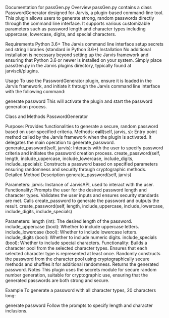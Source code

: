 Documentation for passGen.py
Overview
passGen.py contains a class PasswordGenerator designed for Jarvis, a plugin-based command-line tool. This plugin allows users to generate strong, random passwords directly through the command line interface. It supports various customizable parameters such as password length and character types including uppercase, lowercase, digits, and special characters.

Requirements
Python 3.6+
The Jarvis command line interface setup
secrets and string libraries (standard in Python 3.6+)
Installation
No additional installation is necessary beyond setting up the Jarvis framework and ensuring that Python 3.6 or newer is installed on your system. Simply place passGen.py in the Jarvis plugins directory, typically found at jarviscli/plugins.

Usage
To use the PasswordGenerator plugin, ensure it is loaded in the Jarvis framework, and initiate it through the Jarvis command line interface with the following command:

generate password
This will activate the plugin and start the password generation process.

Class and Methods
PasswordGenerator

Purpose: Provides functionalities to generate a secure, random password based on user-specified criteria.
Methods:
__call__(self, jarvis, s): Entry point method called by the Jarvis framework when the plugin is activated. It delegates the main operation to generate_password.
generate_password(self, jarvis): Interacts with the user to specify password criteria and initiates the password creation process.
create_password(self, length, include_uppercase, include_lowercase, include_digits, include_specials): Constructs a password based on specified parameters ensuring randomness and security through cryptographic methods.
Detailed Method Description
generate_password(self, jarvis)

Parameters:
jarvis: Instance of JarvisAPI, used to interact with the user.
Functionality:
Prompts the user for the desired password length and character types.
Validates the user inputs and ensures security standards are met.
Calls create_password to generate the password and outputs the result.
create_password(self, length, include_uppercase, include_lowercase, include_digits, include_specials)

Parameters:
length (int): The desired length of the password.
include_uppercase (bool): Whether to include uppercase letters.
include_lowercase (bool): Whether to include lowercase letters.
include_digits (bool): Whether to include numeric digits.
include_specials (bool): Whether to include special characters.
Functionality:
Builds a character pool from the selected character types.
Ensures that each selected character type is represented at least once.
Randomly constructs the password from the character pool using cryptographically secure methods and shuffles it for additional randomness.
Returns the generated password.
Notes
This plugin uses the secrets module for secure random number generation, suitable for cryptographic use, ensuring that the generated passwords are both strong and secure.

Example
To generate a password with all character types, 20 characters long:

generate password
Follow the prompts to specify length and character inclusions.
